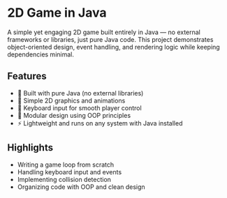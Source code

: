 # 2D Game in Java
A simple yet engaging 2D game built entirely in Java — no external frameworks or libraries, just pure Java code.
This project demonstrates object-oriented design, event handling, and rendering logic while keeping dependencies minimal.

## Features
- 🚀 Built with pure Java (no external libraries)
- 🎨 Simple 2D graphics and animations
- 🎹 Keyboard input for smooth player control
- 🧩 Modular design using OOP principles
- ⚡ Lightweight and runs on any system with Java installed

## Highlights
- Writing a game loop from scratch
- Handling keyboard input and events
- Implementing collision detection
- Organizing code with OOP and clean design
